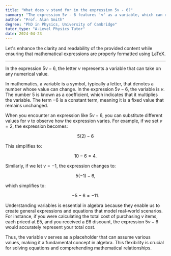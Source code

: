 ```yaml
---
title: "What does v stand for in the expression 5v - 6?"
summary: "The expression 5v - 6 features 'v' as a variable, which can represent any numerical value."
author: "Prof. Alan Smith"
degree: "PhD in Physics, University of Cambridge"
tutor_type: "A-Level Physics Tutor"
date: 2024-04-23
---
```


Let's enhance the clarity and readability of the provided content while ensuring that mathematical expressions are properly formatted using LaTeX.

---

In the expression $5v - 6$, the letter $v$ represents a variable that can take on any numerical value.

In mathematics, a variable is a symbol, typically a letter, that denotes a number whose value can change. In the expression $5v - 6$, the variable is $v$. The number $5$ is known as a coefficient, which indicates that it multiplies the variable. The term $-6$ is a constant term, meaning it is a fixed value that remains unchanged.

When you encounter an expression like $5v - 6$, you can substitute different values for $v$ to observe how the expression varies. For example, if we set $v = 2$, the expression becomes:

$$
5(2) - 6
$$

This simplifies to:

$$
10 - 6 = 4.
$$

Similarly, if we let $v = -1$, the expression changes to:

$$
5(-1) - 6,
$$

which simplifies to:

$$
-5 - 6 = -11.
$$

Understanding variables is essential in algebra because they enable us to create general expressions and equations that model real-world scenarios. For instance, if you were calculating the total cost of purchasing $v$ items, each priced at £5, and you received a £6 discount, the expression $5v - 6$ would accurately represent your total cost.

Thus, the variable $v$ serves as a placeholder that can assume various values, making it a fundamental concept in algebra. This flexibility is crucial for solving equations and comprehending mathematical relationships.
    